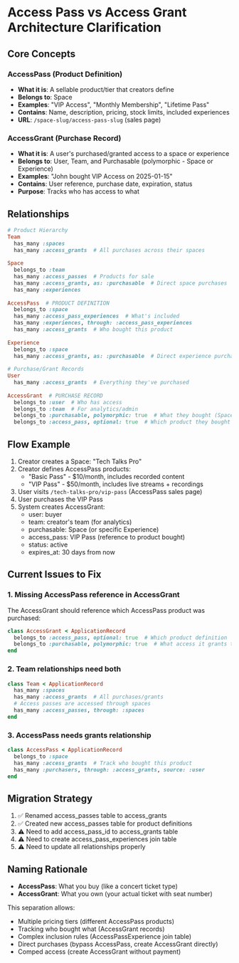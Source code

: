 # Access Pass vs Access Grant Architecture Clarification

## Core Concepts

### AccessPass (Product Definition)
- **What it is**: A sellable product/tier that creators define
- **Belongs to**: Space
- **Examples**: "VIP Access", "Monthly Membership", "Lifetime Pass"
- **Contains**: Name, description, pricing, stock limits, included experiences
- **URL**: `/space-slug/access-pass-slug` (sales page)

### AccessGrant (Purchase Record)  
- **What it is**: A user's purchased/granted access to a space or experience
- **Belongs to**: User, Team, and Purchasable (polymorphic - Space or Experience)
- **Examples**: "John bought VIP Access on 2025-01-15"
- **Contains**: User reference, purchase date, expiration, status
- **Purpose**: Tracks who has access to what

## Relationships

```ruby
# Product Hierarchy
Team
  has_many :spaces
  has_many :access_grants  # All purchases across their spaces
  
Space  
  belongs_to :team
  has_many :access_passes  # Products for sale
  has_many :access_grants, as: :purchasable  # Direct space purchases
  has_many :experiences
  
AccessPass  # PRODUCT DEFINITION
  belongs_to :space
  has_many :access_pass_experiences  # What's included
  has_many :experiences, through: :access_pass_experiences
  has_many :access_grants  # Who bought this product
  
Experience
  belongs_to :space  
  has_many :access_grants, as: :purchasable  # Direct experience purchases
  
# Purchase/Grant Records
User
  has_many :access_grants  # Everything they've purchased
  
AccessGrant  # PURCHASE RECORD
  belongs_to :user  # Who has access
  belongs_to :team  # For analytics/admin
  belongs_to :purchasable, polymorphic: true  # What they bought (Space or Experience)
  belongs_to :access_pass, optional: true  # Which product they bought (if applicable)
```

## Flow Example

1. Creator creates a Space: "Tech Talks Pro"
2. Creator defines AccessPass products:
   - "Basic Pass" - $10/month, includes recorded content
   - "VIP Pass" - $50/month, includes live streams + recordings
3. User visits `/tech-talks-pro/vip-pass` (AccessPass sales page)
4. User purchases the VIP Pass
5. System creates AccessGrant:
   - user: buyer
   - team: creator's team (for analytics)
   - purchasable: Space (or specific Experience)
   - access_pass: VIP Pass (reference to product bought)
   - status: active
   - expires_at: 30 days from now

## Current Issues to Fix

### 1. Missing AccessPass reference in AccessGrant
The AccessGrant should reference which AccessPass product was purchased:

```ruby
class AccessGrant < ApplicationRecord
  belongs_to :access_pass, optional: true  # Which product definition
  belongs_to :purchasable, polymorphic: true  # What access it grants to
end
```

### 2. Team relationships need both
```ruby
class Team < ApplicationRecord
  has_many :spaces
  has_many :access_grants  # All purchases/grants
  # Access passes are accessed through spaces
  has_many :access_passes, through: :spaces
end
```

### 3. AccessPass needs grants relationship
```ruby
class AccessPass < ApplicationRecord
  belongs_to :space
  has_many :access_grants  # Track who bought this product
  has_many :purchasers, through: :access_grants, source: :user
end
```

## Migration Strategy

1. ✅ Renamed access_passes table to access_grants
2. ✅ Created new access_passes table for product definitions
3. ⚠️ Need to add access_pass_id to access_grants table
4. ⚠️ Need to create access_pass_experiences join table
5. ⚠️ Need to update all relationships properly

## Naming Rationale

- **AccessPass**: What you buy (like a concert ticket type)
- **AccessGrant**: What you own (your actual ticket with seat number)

This separation allows:
- Multiple pricing tiers (different AccessPass products)
- Tracking who bought what (AccessGrant records)
- Complex inclusion rules (AccessPassExperience join table)
- Direct purchases (bypass AccessPass, create AccessGrant directly)
- Comped access (create AccessGrant without payment)